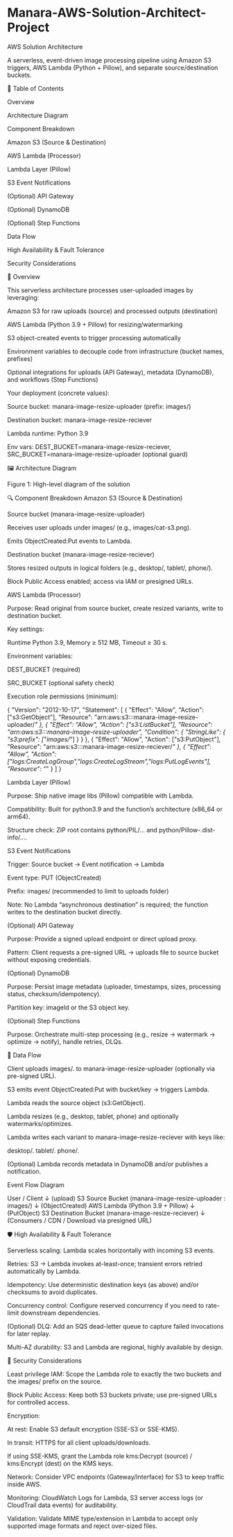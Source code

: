 # Manara-AWS-Solution-Architect-Project
AWS Solution Architecture

A serverless, event-driven image processing pipeline using Amazon S3 triggers, AWS Lambda (Python + Pillow), and separate source/destination buckets.

📖 Table of Contents

Overview

Architecture Diagram

Component Breakdown

Amazon S3 (Source & Destination)

AWS Lambda (Processor)

Lambda Layer (Pillow)

S3 Event Notifications

(Optional) API Gateway

(Optional) DynamoDB

(Optional) Step Functions

Data Flow

High Availability & Fault Tolerance

Security Considerations

📌 Overview

This serverless architecture processes user-uploaded images by leveraging:

Amazon S3 for raw uploads (source) and processed outputs (destination)

AWS Lambda (Python 3.9 + Pillow) for resizing/watermarking

S3 object-created events to trigger processing automatically

Environment variables to decouple code from infrastructure (bucket names, prefixes)

Optional integrations for uploads (API Gateway), metadata (DynamoDB), and workflows (Step Functions)

Your deployment (concrete values):

Source bucket: manara-image-resize-uploader (prefix: images/)

Destination bucket: manara-image-resize-reciever

Lambda runtime: Python 3.9

Env vars: DEST_BUCKET=manara-image-resize-reciever, SRC_BUCKET=manara-image-resize-uploader (optional guard)

🖼️ Architecture Diagram


Figure 1: High-level diagram of the solution

🔍 Component Breakdown
Amazon S3 (Source & Destination)

Source bucket (manara-image-resize-uploader)

Receives user uploads under images/ (e.g., images/cat-s3.png).

Emits ObjectCreated:Put events to Lambda.

Destination bucket (manara-image-resize-reciever)

Stores resized outputs in logical folders (e.g., desktop/, tablet/, phone/).

Block Public Access enabled; access via IAM or presigned URLs.

AWS Lambda (Processor)

Purpose: Read original from source bucket, create resized variants, write to destination bucket.

Key settings:

Runtime Python 3.9, Memory ≥ 512 MB, Timeout ≥ 30 s.

Environment variables:

DEST_BUCKET (required)

SRC_BUCKET (optional safety check)

Execution role permissions (minimum):

{
  "Version": "2012-10-17",
  "Statement": [
    { "Effect": "Allow", "Action": ["s3:GetObject"], "Resource": "arn:aws:s3:::manara-image-resize-uploader/*" },
    { "Effect": "Allow", "Action": ["s3:ListBucket"], "Resource": "arn:aws:s3:::manara-image-resize-uploader",
      "Condition": { "StringLike": { "s3:prefix": ["images/*"] } } },
    { "Effect": "Allow", "Action": ["s3:PutObject"], "Resource": "arn:aws:s3:::manara-image-resize-reciever/*" },
    { "Effect": "Allow", "Action": ["logs:CreateLogGroup","logs:CreateLogStream","logs:PutLogEvents"], "Resource": "*" }
  ]
}

Lambda Layer (Pillow)

Purpose: Ship native image libs (Pillow) compatible with Lambda.

Compatibility: Built for python3.9 and the function’s architecture (x86_64 or arm64).

Structure check: ZIP root contains python/PIL/... and python/Pillow-<ver>.dist-info/....

S3 Event Notifications

Trigger: Source bucket → Event notification → Lambda

Event type: PUT (ObjectCreated)

Prefix: images/ (recommended to limit to uploads folder)

Note: No Lambda “asynchronous destination” is required; the function writes to the destination bucket directly.

(Optional) API Gateway

Purpose: Provide a signed upload endpoint or direct upload proxy.

Pattern: Client requests a pre-signed URL → uploads file to source bucket without exposing credentials.

(Optional) DynamoDB

Purpose: Persist image metadata (uploader, timestamps, sizes, processing status, checksum/idempotency).

Partition key: imageId or the S3 object key.

(Optional) Step Functions

Purpose: Orchestrate multi-step processing (e.g., resize → watermark → optimize → notify), handle retries, DLQs.

🔄 Data Flow

Client uploads images/<filename>.<ext> to manara-image-resize-uploader (optionally via pre-signed URL).

S3 emits event ObjectCreated:Put with bucket/key → triggers Lambda.

Lambda reads the source object (s3:GetObject).

Lambda resizes (e.g., desktop, tablet, phone) and optionally watermarks/optimizes.

Lambda writes each variant to manara-image-resize-reciever with keys like:

desktop/<basename>.<ext>
tablet/<basename>.<ext>
phone/<basename>.<ext>


(Optional) Lambda records metadata in DynamoDB and/or publishes a notification.

Event Flow Diagram

User / Client
  ↓ (upload)
S3 Source Bucket (manara-image-resize-uploader : images/)
  ↓ (ObjectCreated)
AWS Lambda (Python 3.9 + Pillow)
  ↓ (PutObject)
S3 Destination Bucket (manara-image-resize-reciever)
  ↓
(Consumers / CDN / Download via presigned URL)

🛡️ High Availability & Fault Tolerance

Serverless scaling: Lambda scales horizontally with incoming S3 events.

Retries: S3 → Lambda invokes at-least-once; transient errors retried automatically by Lambda.

Idempotency: Use deterministic destination keys (as above) and/or checksums to avoid duplicates.

Concurrency control: Configure reserved concurrency if you need to rate-limit downstream dependencies.

(Optional) DLQ: Add an SQS dead-letter queue to capture failed invocations for later replay.

Multi-AZ durability: S3 and Lambda are regional, highly available by design.

🔐 Security Considerations

Least privilege IAM: Scope the Lambda role to exactly the two buckets and the images/ prefix on the source.

Block Public Access: Keep both S3 buckets private; use pre-signed URLs for controlled access.

Encryption:

At rest: Enable S3 default encryption (SSE-S3 or SSE-KMS).

In transit: HTTPS for all client uploads/downloads.

If using SSE-KMS, grant the Lambda role kms:Decrypt (source) / kms:Encrypt (dest) on the KMS keys.

Network: Consider VPC endpoints (Gateway/Interface) for S3 to keep traffic inside AWS.

Monitoring: CloudWatch Logs for Lambda, S3 server access logs (or CloudTrail data events) for auditability.

Validation: Validate MIME type/extension in Lambda to accept only supported image formats and reject over-sized files.
